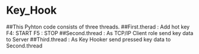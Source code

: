 # Key_Hook
##This Pyhton code consists of three threads.
##First.therad  : Add hot key F4: START F5 : STOP
##Second.thread : As TCP/IP Client role send key data to Server
##Third.thread  : As Key Hooker send pressed key data to Second.thread 

